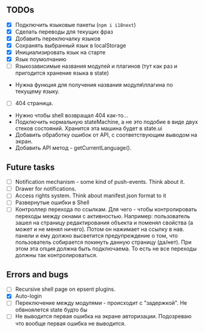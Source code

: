 ## TODOs

- [x] Подключить языковые пакеты (`npm i i18next`)
- [x] Сделать переводы для текущих фраз
- [x] Добавить переключалку языков
- [x] Cохранять выбранный язык в localStorage
- [x] Инициализировать язык на старте
- [x] Язык поумолчанию
- [ ] Языкозависимые названия модулей и плагинов (тут как раз и пригодится хранение языка в state)
 - Нужна функция для получения названия модуля\плагина по текущему языку.
- [ ] 404 страница. 
 - Нужно чтобы shell возвращал 404 как-то...
- Подключить нормальную stateMachine, а не это подобие в виде двух стеков состояний. Хранится эта машина будет в state.ui
- Добавить обработку ошибок от API, с соответствующим выводом на экран.
- Добавить API метод - getCurrentLanguage().

## Future tasks
- [ ] Notification mechanism - some kind of push-events. Think about it. 
- [ ] Drawer for notifications.
- [ ] Access rights system. Think about manifest.json format to it
- [ ] Развернутые ошибки в Shell
- [ ] Контроллер перехода по ссылкам. Для чего - чтобы контролировать переходы между окнами с активностью. Например: пользователь зашел на страницу редактирования объекта и поменял свойства (а может и не менял ничего). Потом он нажимает на ссылку в нав. панели и ему должно высветится предупреждение о том, что пользователь собирается покинуть данную страницу (да/нет). При этом эта опция должна быть подключаема. То есть не все переходы должны так контролироваться.

## Errors and bugs

- [ ] Recursive shell page on epsent plugins.
- [x] Auto-login 
- [ ] Переключение между модулями - происходит с "задержкой". Не обвноялется state будто бы
- [ ] Не выводится первая ошибка на экране авторизации. Подозреваю что вообще первая ошибка не выводится. 